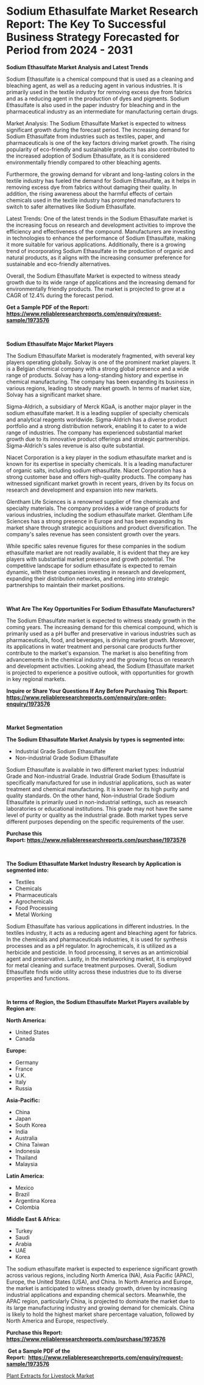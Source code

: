 <p><h1>Sodium Ethasulfate Market Research Report: The Key To Successful Business Strategy Forecasted for Period from 2024 - 2031</h1></p><p><strong>Sodium Ethasulfate Market Analysis and Latest Trends</strong></p>
<p><p>Sodium Ethasulfate is a chemical compound that is used as a cleaning and bleaching agent, as well as a reducing agent in various industries. It is primarily used in the textile industry for removing excess dye from fabrics and as a reducing agent in the production of dyes and pigments. Sodium Ethasulfate is also used in the paper industry for bleaching and in the pharmaceutical industry as an intermediate for manufacturing certain drugs.</p><p>Market Analysis: The Sodium Ethasulfate Market is expected to witness significant growth during the forecast period. The increasing demand for Sodium Ethasulfate from industries such as textiles, paper, and pharmaceuticals is one of the key factors driving market growth. The rising popularity of eco-friendly and sustainable products has also contributed to the increased adoption of Sodium Ethasulfate, as it is considered environmentally friendly compared to other bleaching agents.</p><p>Furthermore, the growing demand for vibrant and long-lasting colors in the textile industry has fueled the demand for Sodium Ethasulfate, as it helps in removing excess dye from fabrics without damaging their quality. In addition, the rising awareness about the harmful effects of certain chemicals used in the textile industry has prompted manufacturers to switch to safer alternatives like Sodium Ethasulfate.</p><p>Latest Trends: One of the latest trends in the Sodium Ethasulfate market is the increasing focus on research and development activities to improve the efficiency and effectiveness of the compound. Manufacturers are investing in technologies to enhance the performance of Sodium Ethasulfate, making it more suitable for various applications. Additionally, there is a growing trend of incorporating Sodium Ethasulfate in the production of organic and natural products, as it aligns with the increasing consumer preference for sustainable and eco-friendly alternatives.</p><p>Overall, the Sodium Ethasulfate Market is expected to witness steady growth due to its wide range of applications and the increasing demand for environmentally friendly products. The market is projected to grow at a CAGR of 12.4% during the forecast period.</p></p>
<p><strong>Get a Sample PDF of the Report:&nbsp; <a href="https://www.reliableresearchreports.com/enquiry/request-sample/1973576">https://www.reliableresearchreports.com/enquiry/request-sample/1973576</a></strong></p>
<p>&nbsp;</p>
<p><strong>Sodium Ethasulfate Major Market Players</strong></p>
<p><p>The Sodium Ethasulfate Market is moderately fragmented, with several key players operating globally. Solvay is one of the prominent market players. It is a Belgian chemical company with a strong global presence and a wide range of products. Solvay has a long-standing history and expertise in chemical manufacturing. The company has been expanding its business in various regions, leading to steady market growth. In terms of market size, Solvay has a significant market share.</p><p>Sigma-Aldrich, a subsidiary of Merck KGaA, is another major player in the sodium ethasulfate market. It is a leading supplier of specialty chemicals and analytical reagents worldwide. Sigma-Aldrich has a diverse product portfolio and a strong distribution network, enabling it to cater to a wide range of industries. The company has experienced substantial market growth due to its innovative product offerings and strategic partnerships. Sigma-Aldrich's sales revenue is also quite substantial.</p><p>Niacet Corporation is a key player in the sodium ethasulfate market and is known for its expertise in specialty chemicals. It is a leading manufacturer of organic salts, including sodium ethasulfate. Niacet Corporation has a strong customer base and offers high-quality products. The company has witnessed significant market growth in recent years, driven by its focus on research and development and expansion into new markets.</p><p>Glentham Life Sciences is a renowned supplier of fine chemicals and specialty materials. The company provides a wide range of products for various industries, including the sodium ethasulfate market. Glentham Life Sciences has a strong presence in Europe and has been expanding its market share through strategic acquisitions and product diversification. The company's sales revenue has seen consistent growth over the years.</p><p>While specific sales revenue figures for these companies in the sodium ethasulfate market are not readily available, it is evident that they are key players with substantial market presence and growth potential. The competitive landscape for sodium ethasulfate is expected to remain dynamic, with these companies investing in research and development, expanding their distribution networks, and entering into strategic partnerships to maintain their market positions.</p></p>
<p>&nbsp;</p>
<p><strong>What Are The Key Opportunities For Sodium Ethasulfate Manufacturers?</strong></p>
<p><p>The Sodium Ethasulfate market is expected to witness steady growth in the coming years. The increasing demand for this chemical compound, which is primarily used as a pH buffer and preservative in various industries such as pharmaceuticals, food, and beverages, is driving market growth. Moreover, its applications in water treatment and personal care products further contribute to the market's expansion. The market is also benefiting from advancements in the chemical industry and the growing focus on research and development activities. Looking ahead, the Sodium Ethasulfate market is projected to experience a positive outlook, with opportunities for growth in key regional markets.</p></p>
<p><strong>Inquire or Share Your Questions If Any Before Purchasing This Report: <a href="https://www.reliableresearchreports.com/enquiry/pre-order-enquiry/1973576">https://www.reliableresearchreports.com/enquiry/pre-order-enquiry/1973576</a></strong></p>
<p>&nbsp;</p>
<p><strong>Market Segmentation</strong></p>
<p><strong>The Sodium Ethasulfate Market Analysis by types is segmented into:</strong></p>
<p><ul><li>Industrial Grade Sodium Ethasulfate</li><li>Non-industrial Grade Sodium Ethasulfate</li></ul></p>
<p><p>Sodium Ethasulfate is available in two different market types: Industrial Grade and Non-industrial Grade. Industrial Grade Sodium Ethasulfate is specifically manufactured for use in industrial applications, such as water treatment and chemical manufacturing. It is known for its high purity and quality standards. On the other hand, Non-industrial Grade Sodium Ethasulfate is primarily used in non-industrial settings, such as research laboratories or educational institutions. This grade may not have the same level of purity or quality as the industrial grade. Both market types serve different purposes depending on the specific requirements of the user.</p></p>
<p><strong>Purchase this Report:&nbsp;<a href="https://www.reliableresearchreports.com/purchase/1973576">https://www.reliableresearchreports.com/purchase/1973576</a></strong></p>
<p>&nbsp;</p>
<p><strong>The Sodium Ethasulfate Market Industry Research by Application is segmented into:</strong></p>
<p><ul><li>Textiles</li><li>Chemicals</li><li>Pharmaceuticals</li><li>Agrochemicals</li><li>Food Processing</li><li>Metal Working</li></ul></p>
<p><p>Sodium Ethasulfate has various applications in different industries. In the textiles industry, it acts as a reducing agent and bleaching agent for fabrics. In the chemicals and pharmaceuticals industries, it is used for synthesis processes and as a pH regulator. In agrochemicals, it is utilized as a herbicide and pesticide. In food processing, it serves as an antimicrobial agent and preservative. Lastly, in the metalworking market, it is employed for metal cleaning and surface treatment purposes. Overall, Sodium Ethasulfate finds wide utility across these industries due to its diverse properties and functions.</p></p>
<p>&nbsp;</p>
<p><strong>In terms of Region, the Sodium Ethasulfate Market Players available by Region are:</strong></p>
<p>
    <p> <strong> North America: </strong>
        <ul>
            <li>United States</li>
            <li>Canada</li>
        </ul>
        </p> 
    <p> <strong> Europe: </strong>
        <ul>
            <li>Germany</li>
            <li>France</li>
            <li>U.K.</li>
            <li>Italy</li>
            <li>Russia</li>
        </ul>
        </p> 
    <p> <strong> Asia-Pacific: </strong>
        <ul>
            <li>China</li>
            <li>Japan</li>
            <li>South Korea</li>
            <li>India</li>
            <li>Australia</li>
            <li>China Taiwan</li>
            <li>Indonesia</li>
            <li>Thailand</li>
            <li>Malaysia</li>
        </ul>
        </p> 
    <p> <strong> Latin America: </strong>
        <ul>
            <li>Mexico</li>
            <li>Brazil</li>
            <li>Argentina Korea</li>
            <li>Colombia</li>
        </ul>
        </p> 
    <p> <strong> Middle East & Africa: </strong>
        <ul>
            <li>Turkey</li>
            <li>Saudi</li>
            <li>Arabia</li>
            <li>UAE</li>
            <li>Korea</li>
        </ul>
    </p>
    </p>
<p><p>The sodium ethasulfate market is expected to experience significant growth across various regions, including North America (NA), Asia Pacific (APAC), Europe, the United States (USA), and China. In North America and Europe, the market is anticipated to witness steady growth, driven by increasing industrial applications and expanding chemical sectors. Meanwhile, the APAC region, particularly China, is projected to dominate the market due to its large manufacturing industry and growing demand for chemicals. China is likely to hold the highest market share percentage valuation, followed by North America and Europe, respectively.</p></p>
<p><strong>Purchase this Report: <a href="https://www.reliableresearchreports.com/purchase/1973576">https://www.reliableresearchreports.com/purchase/1973576</a></strong></p>
<p>&nbsp;<strong>Get a Sample PDF of the Report:&nbsp;&nbsp;<a href="https://www.reliableresearchreports.com/enquiry/request-sample/1973576">https://www.reliableresearchreports.com/enquiry/request-sample/1973576</a></strong></p>
<p><strong></strong></p>
<p><p><a href="https://github.com/GroverBarry/Market-Research-Report-List-2/blob/main/plant-extracts-for-livestock-market.md">Plant Extracts for Livestock Market</a></p></p>